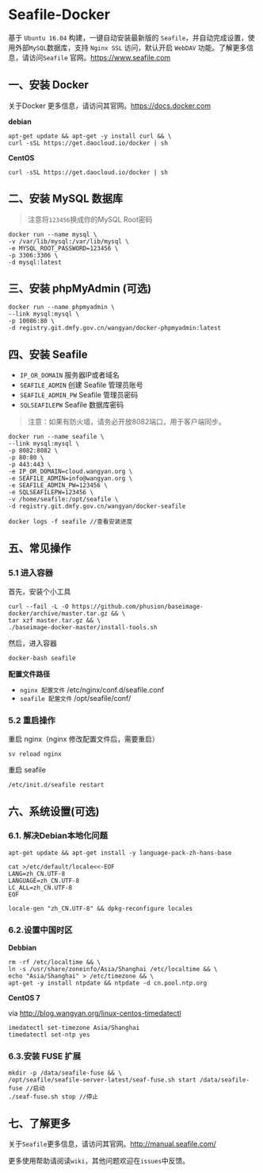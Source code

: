# Seafile-Docker

基于 `Ubuntu 16.04` 构建，一键自动安装最新版的 `Seafile`，并自动完成设置，使用外部`MySQL`数据库，支持 `Nginx SSL` 访问，默认开启 `WebDAV` 功能。了解更多信息，请访问`Seafile` 官网。<https://www.seafile.com>

## 一、安装 Docker

关于Docker 更多信息，请访问其官网。<https://docs.docker.com>

**debian**

```shell
apt-get update && apt-get -y install curl && \
curl -sSL https://get.daocloud.io/docker | sh
```

 **CentOS**

```shel
curl -sSL https://get.daocloud.io/docker | sh
```

## 二、安装 MySQL 数据库

> 注意将`123456`换成你的MySQL Root密码

```shell
docker run --name mysql \
-v /var/lib/mysql:/var/lib/mysql \
-e MYSQL_ROOT_PASSWORD=123456 \
-p 3306:3306 \
-d mysql:latest
```

## 三、安装 phpMyAdmin (可选)

```shell
docker run --name phpmyadmin \
--link mysql:mysql \
-p 10086:80 \
-d registry.git.dmfy.gov.cn/wangyan/docker-phpmyadmin:latest
```

## 四、安装 Seafile

- `IP_OR_DOMAIN` 服务器IP或者域名
- `SEAFILE_ADMIN` 创建 Seafile 管理员账号
- `SEAFILE_ADMIN_PW`  Seafile 管理员密码
- `SQLSEAFILEPW` Seafile 数据库密码

> 注意：如果有防火墙，请务必开放8082端口，用于客户端同步。

```shell
docker run --name seafile \
--link mysql:mysql \
-p 8082:8082 \
-p 80:80 \
-p 443:443 \
-e IP_OR_DOMAIN=cloud.wangyan.org \
-e SEAFILE_ADMIN=info@wangyan.org \
-e SEAFILE_ADMIN_PW=123456 \
-e SQLSEAFILEPW=123456 \
-v /home/seafile:/opt/seafile \
-d registry.git.dmfy.gov.cn/wangyan/docker-seafile
```

```shell
docker logs -f seafile //查看安装进度
```

## 五、常见操作

### 5.1 进入容器

首先，安装个小工具

```shell
curl --fail -L -O https://github.com/phusion/baseimage-docker/archive/master.tar.gz && \
tar xzf master.tar.gz && \
./baseimage-docker-master/install-tools.sh
```

然后，进入容器

```shell
docker-bash seafile
```

**配置文件路径**

- `nginx 配置文件` /etc/nginx/conf.d/seafile.conf
- `seafile 配置文件` /opt/seafile/conf/

### 5.2 重启操作

重启 nginx（nginx 修改配置文件后，需要重启）

```shell
sv reload nginx
```

重启 seafile 

```shell
/etc/init.d/seafile restart
```

## 六、系统设置(可选)

### 6.1. 解决Debian本地化问题

```shell
apt-get update && apt-get install -y language-pack-zh-hans-base
```

```shell
cat >/etc/default/locale<<-EOF
LANG=zh_CN.UTF-8
LANGUAGE=zh_CN.UTF-8
LC_ALL=zh_CN.UTF-8
EOF
```

```shell
locale-gen "zh_CN.UTF-8" && dpkg-reconfigure locales
```

### 6.2.设置中国时区

**Debbian** 

```shell
rm -rf /etc/localtime && \
ln -s /usr/share/zoneinfo/Asia/Shanghai /etc/localtime && \
echo "Asia/Shanghai" > /etc/timezone && \
apt-get -y install ntpdate && ntpdate -d cn.pool.ntp.org
```

**CentOS 7** 

via <http://blog.wangyan.org/linux-centos-timedatectl>

```shell
imedatectl set-timezone Asia/Shanghai
timedatectl set-ntp yes 
```

### 6.3.安装 FUSE 扩展

```shell
mkdir -p /data/seafile-fuse && \
/opt/seafile/seafile-server-latest/seaf-fuse.sh start /data/seafile-fuse //启动
./seaf-fuse.sh stop //停止
```

## 七、了解更多

关于`Seafile`更多信息，请访问其官网。<http://manual.seafile.com/>

更多使用帮助请阅读`wiki`，其他问题欢迎在`issues`中反馈。